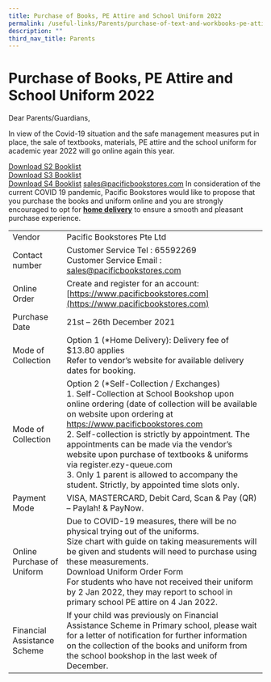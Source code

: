 ```yaml
---
title: Purchase of Books, PE Attire and School Uniform 2022
permalink: /useful-links/Parents/purchase-of-text-and-workbooks-pe-attire-and-school-uniform-2022/
description: ""
third_nav_title: Parents
---
```

# Purchase of Books, PE Attire and School Uniform 2022
Dear Parents/Guardians,

In view of the Covid-19 situation and the safe management measures put in place, the sale of textbooks, materials, PE attire and the school uniform for academic year 2022 will go online again this year.

[Download S2 Booklist](/files/Useful%20Links/TKSS-S2-BOOKLIST.pdf)  
[Download S3 Booklist](/files/Useful%20Links/TKSS-S3-BOOKLIST.pdf)  
[Download S4 Booklist](/files/Useful%20Links/TKSS-S4-BOOKLIST.pdf)
[sales@pacificbookstores.com](mailto:sales@pacificbookstores.com)
In consideration of the current COVID 19 pandemic, Pacific Bookstores would like to propose that you purchase the books and uniform online and you are strongly encouraged to opt for <b><u>home delivery</u></b> to ensure a smooth and pleasant purchase experience.

|                                 |                               |
|-------------------------------|-----------------------------------------------------------------------------------------------------------------------------------------------------|
| Vendor                          | Pacific Bookstores Pte Ltd                    |
| Contact number                  | Customer Service Tel : 65592269<br>Customer Service Email : [sales@pacificbookstores.com](mailto:sales@pacificbookstores.com)                   |
| Online Order                    | Create and register for an account: [https://www.pacificbookstores.com](https://www.pacificbookstores.com)         |
| Purchase Date                   | 21st – 26th December 2021                                                                                                                                     |
| Mode of Collection              | Option 1 (*Home Delivery): Delivery fee of $13.80 applies<br>Refer to vendor’s website for available delivery dates for booking.                                                                                                                                                                                                                                                                                                                                                                      |
| Mode of Collection              | Option 2 (*Self-Collection / Exchanges)<br>1.       Self-Collection at School Bookshop upon online ordering (date of collection will be available on website upon ordering at https://www.pacificbookstores.com<br>2.       Self-collection is strictly by appointment. The appointments can be made via the vendor’s website upon purchase of textbooks & uniforms via register.ezy-queue.com<br>3.       Only 1 parent is allowed to accompany the student. Strictly, by appointed time slots only. |
| Payment Mode                    | VISA, MASTERCARD, Debit Card, Scan & Pay (QR) – Paylah! & PayNow.                                                                                                                                                                                                                                                                                                                                                                                                                                     |
| Online Purchase of Uniform<br>  | Due to COVID-19 measures, there will be no physical trying out of the uniforms.<br>Size chart with guide on taking measurements will be given and students will need to purchase using these measurements.<br>Download Uniform Order Form<br>For students who have not received their uniform by 2 Jan 2022, they may report to school in primary school PE attire on 4 Jan 2022.                                                                                                                     |
| Financial Assistance Scheme     | If your child was previously on Financial Assistance Scheme in Primary school, please wait for a letter of notification for further information on the collection of the books and uniform from the school bookshop in the last week of December.                                                                                                                                                                                                                                                     |